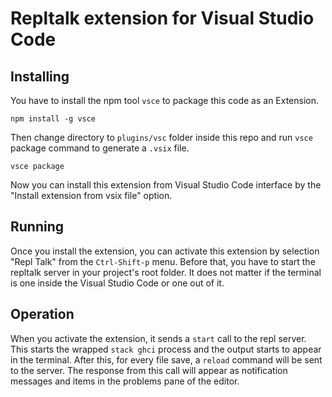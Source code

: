 # Repltalk extension for Visual Studio Code

## Installing

You have to install the npm tool `vsce` to package this code as an Extension.

```
npm install -g vsce
```

Then change directory to `plugins/vsc` folder inside this repo and run `vsce` package command to generate a `.vsix` file.

```
vsce package
```

Now you can install this extension from Visual Studio Code interface by the "Install extension from vsix file" option.

## Running

Once you install the extension, you can activate this extension by selection "Repl Talk" from the `Ctrl-Shift-p` menu.
Before that, you have to start the repltalk server in your project's root folder. It does not matter if the terminal is
one inside the Visual Studio Code or one out of it.

## Operation

When you activate the extension, it sends a `start` call to the repl server. This starts the wrapped `stack ghci` process
and the output starts to appear in the terminal. After this, for every file save, a `reload` command will be sent to the server.
The response from this call will appear as notification messages and items in the problems pane of the editor.
